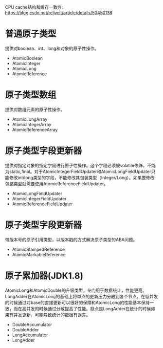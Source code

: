 CPU cache结构和缓存一致性: https://blog.csdn.net/reliveit/article/details/50450136
# 普通原子类型
提供对boolean、int、long和对象的原子性操作。
- AtomicBoolean
- AtomicInteger
- AtomicLong
- AtomicReference

# 原子类型数组
提供对数组元素的原子性操作。

- AtomicLongArray
- AtomicIntegerArray
- AtomicReferenceArray

# 原子类型字段更新器
提供对指定对象的指定字段进行原子性操作。这个字段必须被volatile修饰，不能为static,final。对于AtomicIntegerFieldUpdater和AtomicLongFieldUpdater只能修改int/long类型的字段，不能修改其包装类型（Integer/Long）。如果要修改包装类型就需要使用AtomicReferenceFieldUpdater。
- AtomicLongFieldUpdater
- AtomicIntegerFieldUpdater
- AtomicReferenceFieldUpdater

# 原子类型字段更新器
带版本号的原子引用类型，以版本戳的方式解决原子类型的ABA问题。

-  AtomicStampedReference
-  AtomicMarkableReference

# 原子累加器(JDK1.8)
AtomicLong和AtomicDouble的升级类型，专门用于数据统计，性能更高。LongAdder在AtomicLong的基础上将单点的更新压力分散到各个节点，在低并发的时候通过对base的直接更新可以很好的保障和AtomicLong的性能基本保持一致，而在高并发的时候通过分散提高了性能。缺点是LongAdder在统计的时候如果有并发更新，可能导致统计的数据有误差。

- DoubleAccumulator
- DoubleAdder
- LongAccumulator
- LongAdder

